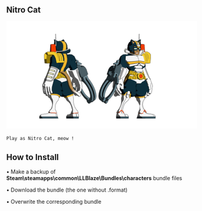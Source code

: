 ## Nitro Cat
![](Workfiles/Render.png)

	Play as Nitro Cat, meow !
	
## How to Install
• Make a backup of **Steam\steamapps\common\LLBlaze\Bundles\characters** bundle files

• Download the bundle (the one without .format)

• Overwrite the corresponding bundle
